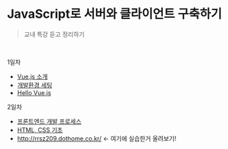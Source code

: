# JavaScript로 서버와 클라이언트 구축하기

> 교내 특강 듣고 정리하기

<br>

1일차

* [Vue.js 소개](https://github.com/s2zan/TIL/blob/master/javascript-server-client/introduction-to-vue-js.md)
* [개발환경 세팅](https://github.com/s2zan/TIL/blob/master/javascript-server-client/environment-setup.md)
* [Hello Vue.js](https://github.com/s2zan/TIL/blob/master/javascript-server-client/source/_01_begin.html)

2일차

* [프론트엔드 개발 프로세스](https://github.com/s2zan/TIL/blob/master/javascript-server-client/front-end-developmet-process.md)
* [HTML, CSS 기초](https://github.com/s2zan/TIL/blob/master/javascript-server-client/source/_01_begin.html)
* http://rrsz209.dothome.co.kr/ <- 여기에 실습한거 올려보기!
